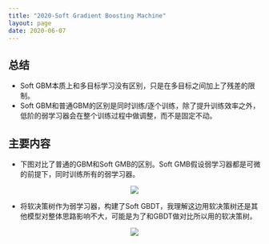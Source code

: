 ```yaml
---
title: "2020-Soft Gradient Boosting Machine"
layout: page
date: 2020-06-07
---
```



## 总结

- Soft GBM本质上和多目标学习没有区别，只是在多目标之间加上了残差的限制。
- Soft GBM和普通GBM的区别是同时训练/逐个训练，除了提升训练效率之外，低阶的弱学习器会在整个训练过程中做调整，而不是固定不动。

## 主要内容

- 下图对比了普通的GBM和Soft GMB的区别。Soft GMB假设弱学习器都是可微的前提下，同时训练所有的弱学习器。
<div style="text-align: center"><img src="/wiki/attach/images/Sgbm-01.png" style="max-width:500px"></div>

- 将软决策树作为弱学习器，构建了Soft GBDT，我理解这边用软决策树还是其他模型对整体思路影响不大，可能是为了和GBDT做对比所以用的软决策树。
<div style="text-align: center"><img src="/wiki/attach/images/Sgbm-02.png" style="max-width:500px"></div>